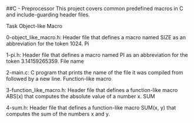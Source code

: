 ##C - Preprocessor
This project covers common predefined macros in C and include-guarding header files.

Task
Object-like Macro

0-object_like_macro.h: Header file that defines a macro named SIZE as an abbreviation for the token 1024.
Pi

1-pi.h: Header file that defines a macro named PI as an abbreviation for the token 3.14159265359.
File name

2-main.c: C program that prints the name of the file it was compiled from followed by a new line.
Function-like macro

3-function_like_macro.h: Header file that defines a function-like macro ABS(x) that computes the absolute value of a number x.
SUM

4-sum.h: Header file that defines a function-like macro SUM(x, y) that computes the sum of the numbers x and y.
